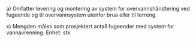 a) Omfatter levering og montering av system for overvannshåndtering ved fugeende og til overvannsystem utenfor brua eller til terreng.

x) Mengden måles som prosjektert antall fugeender med system for vannavrenning. Enhet: stk

